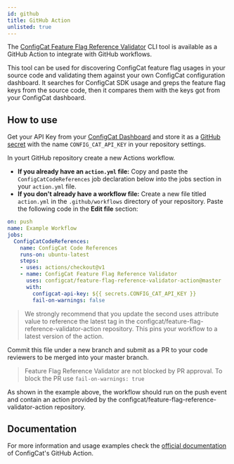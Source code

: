 ```yaml
---
id: github
title: GitHub Action
unlisted: true
---
```


The [ConfigCat Feature Flag Reference Validator](https://github.com/configcat/feature-flag-reference-validator) CLI tool is available as a GitHub Action to integrate with GitHub workflows.

This tool can be used for discovering ConfigCat feature flag usages in your source code and validating them against your own ConfigCat configuration dashboard. It searches for ConfigCat SDK usage and greps the feature flag keys from the source code, then it compares them with the keys got from your ConfigCat dashboard.

## How to use
Get your API Key from your [ConfigCat Dashboard](https://app.configcat.com/connect) and store it as a [GitHub secret](https://help.github.com/en/actions/configuring-and-managing-workflows/creating-and-storing-encrypted-secrets) with the name `CONFIG_CAT_API_KEY` in your repository settings.

In yourt GitHub repository create a new Actions workflow.

- **If you already have an `action.yml` file:** Copy and paste the `ConfigCatCodeReferences` job declaration below into the jobs section in your `action.yml` file.
- **If you don't already have a workflow file:** Create a new file titled `action.yml` in the `.github/workflows` directory of your repository. Paste the following code in the **Edit file** section:

```yaml
on: push
name: Example Workflow
jobs:
  ConfigCatCodeReferences:
    name: ConfigCat Code References
    runs-on: ubuntu-latest
    steps:
    - uses: actions/checkout@v1
    - name: ConfigCat Feature Flag Reference Validator
      uses: configcat/feature-flag-reference-validator-action@master
      with:
        configcat-api-key: ${{ secrets.CONFIG_CAT_API_KEY }}
        fail-on-warnings: false
```

> We strongly recommend that you update the second uses attribute value to reference the latest tag in the configcat/feature-flag-reference-validator-action repository. This pins your workflow to a latest version of the action.

Commit this file under a new branch and submit as a PR to your code reviewers to be merged into your master branch.

> Feature Flag Reference Validator are not blocked by PR approval. To block the PR use `fail-on-warnings: true`

As shown in the example above, the workflow should run on the push event and contain an action provided by the configcat/feature-flag-reference-validator-action repository.

## Documentation
For more information and usage examples check the [official documentation](https://circleci.com/orbs/registry/orb/configcat/feature-flag-reference-validator) of ConfigCat's GitHub Action.
